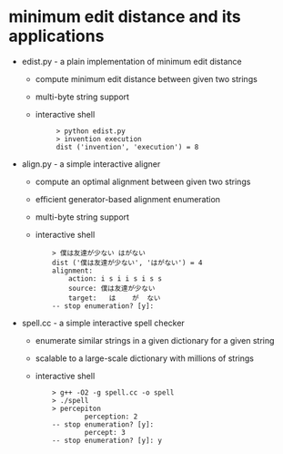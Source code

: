minimum edit distance and its applications
===
+ edist.py - a plain implementation of minimum edit distance
  - compute minimum edit distance between given two strings
  - multi-byte string support
  - interactive shell

             > python edist.py 
             > invention execution
             dist ('invention', 'execution') = 8
+ align.py - a simple interactive aligner
  - compute an optimal alignment between given two strings
  - efficient generator-based alignment enumeration
  - multi-byte string support
  - interactive shell

            > 僕は友達が少ない はがない
            dist ('僕は友達が少ない', 'はがない') = 4
            alignment:
                action:	i s i i s i s s 
                source:	僕は友達が少ない
                target:	  は    が  ない
            -- stop enumeration? [y]: 
+ spell.cc - a simple interactive spell checker
  - enumerate similar strings in a given dictionary for a given string
  - scalable to a large-scale dictionary with millions of strings
  - interactive shell

            > g++ -O2 -g spell.cc -o spell
            > ./spell
            > percepiton
                    perception: 2
            -- stop enumeration? [y]:
                    percept: 3
            -- stop enumeration? [y]: y
